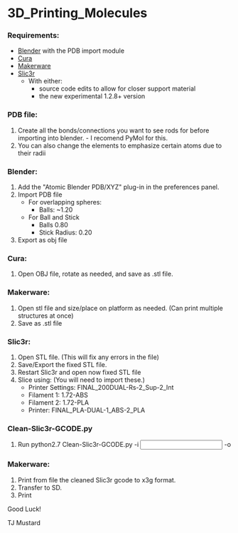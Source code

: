 # 3D_Printing_Molecules

### Requirements:

+ [Blender](https://www.blender.org/) with the PDB import module
+ [Cura](https://software.ultimaker.com/)
+ [Makerware](http://www.makerbot.com/desktop#download)
+ [Slic3r](http://slic3r.org/)
   - With either:
      - source code edits to allow for closer support material
      - the new experimental 1.2.8+ version

### PDB file:
1. Create all the bonds/connections you want to see rods for before importing into blender.
        - I recomend PyMol for this.
2. You can also change the elements to emphasize certain atoms due to their radii

### Blender:
1. Add the "Atomic Blender PDB/XYZ" plug-in in the preferences panel.
2. Import PDB file
    - For overlapping spheres:
        - Balls: ~1.20
    - For Ball and Stick
        - Balls 0.80
        - Stick Radius: 0.20
3. Export as obj file

### Cura:
1. Open OBJ file, rotate as needed, and save as .stl file.

### Makerware:
1. Open stl file and size/place on platform as needed. (Can print multiple structures at once)
2. Save as .stl file

### Slic3r:
1. Open STL file. (This will fix any errors in the file)
2. Save/Export the fixed STL file.
3. Restart Slic3r and open now fixed STL file
4. Slice using: (You will need to import these.)
    - Printer Settings: FINAL_200DUAL-Rs-2_Sup-2_Int
    - Filament 1: 1.72-ABS
    - Filament 2: 1.72-PLA
    - Printer: FINAL_PLA-DUAL-1_ABS-2_PLA

### Clean-Slic3r-GCODE.py
1. Run python2.7 Clean-Slic3r-GCODE.py -i <input gcode file> -o <output cleaned gcode file>

### Makerware:
1. Print from file the cleaned Slic3r gcode to x3g format.
2. Transfer to SD.
3. Print

Good Luck!

TJ Mustard
